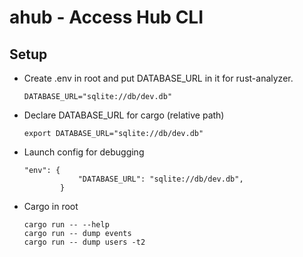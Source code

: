 # ahub - Access Hub CLI

## Setup

- Create .env in root and put DATABASE_URL in it for rust-analyzer.
    ```
    DATABASE_URL="sqlite://db/dev.db"
    ```

- Declare DATABASE_URL for cargo (relative path)
    ```
    export DATABASE_URL="sqlite://db/dev.db"
    ```
- Launch config for debugging
    ```
    "env": {
                "DATABASE_URL": "sqlite://db/dev.db",
            }
    ```

- Cargo in root
    ```
    cargo run -- --help
    cargo run -- dump events
    cargo run -- dump users -t2
    ```